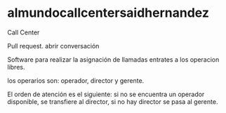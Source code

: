 # almundocallcentersaidhernandez
Call Center 

Pull request. abrir conversación 

Software para realizar la asignación de llamadas entrates a los operacion libres. 


los operarios son: operador, director y gerente. 

El orden de atención es el siguiente: si no se encuentra un operador disponible, se transfiere al director, si no hay director se pasa al gerente. 

